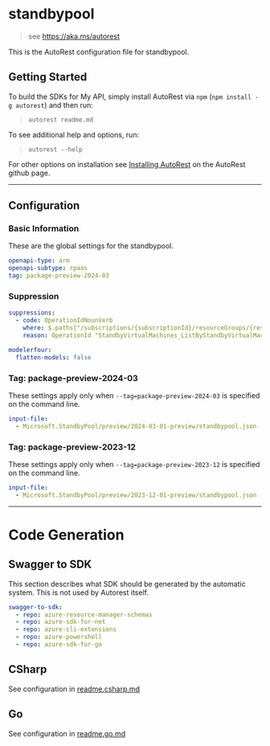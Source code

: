 # standbypool

> see https://aka.ms/autorest

This is the AutoRest configuration file for standbypool.

## Getting Started

To build the SDKs for My API, simply install AutoRest via `npm` (`npm install -g autorest`) and then run:

> `autorest readme.md`

To see additional help and options, run:

> `autorest --help`

For other options on installation see [Installing AutoRest](https://aka.ms/autorest/install) on the AutoRest github page.

---

## Configuration

### Basic Information

These are the global settings for the standbypool.

``` yaml
openapi-type: arm
openapi-subtype: rpaas
tag: package-preview-2024-03
```

### Suppression
``` yaml
suppressions:
  - code: OperationIdNounVerb
    where: $.paths["/subscriptions/{subscriptionId}/resourceGroups/{resourceGroupName}/providers/Microsoft.StandbyPool/standbyVirtualMachinePools/{standbyVirtualMachinePoolName}/standbyVirtualMachines"].get.operationId
    reason: OperationId "StandbyVirtualMachines_ListByStandbyVirtualMachinePoolResource" does seem to be a Noun_Verb
```

``` yaml
modelerfour:
  flatten-models: false
```

### Tag: package-preview-2024-03

These settings apply only when `--tag=package-preview-2024-03` is specified on the command line.

```yaml $(tag) == 'package-preview-2024-03'
input-file:
  - Microsoft.StandbyPool/preview/2024-03-01-preview/standbypool.json
```

### Tag: package-preview-2023-12

These settings apply only when `--tag=package-preview-2023-12` is specified on the command line.

```yaml $(tag) == 'package-preview-2023-12'
input-file:
  - Microsoft.StandbyPool/preview/2023-12-01-preview/standbypool.json
```

---

# Code Generation

## Swagger to SDK

This section describes what SDK should be generated by the automatic system.
This is not used by Autorest itself.

``` yaml $(swagger-to-sdk)
swagger-to-sdk:
  - repo: azure-resource-manager-schemas
  - repo: azure-sdk-for-net
  - repo: azure-cli-extensions
  - repo: azure-powershell
  - repo: azure-sdk-for-go
```

## CSharp

See configuration in [readme.csharp.md](./readme.csharp.md)

## Go

See configuration in [readme.go.md](./readme.go.md)

